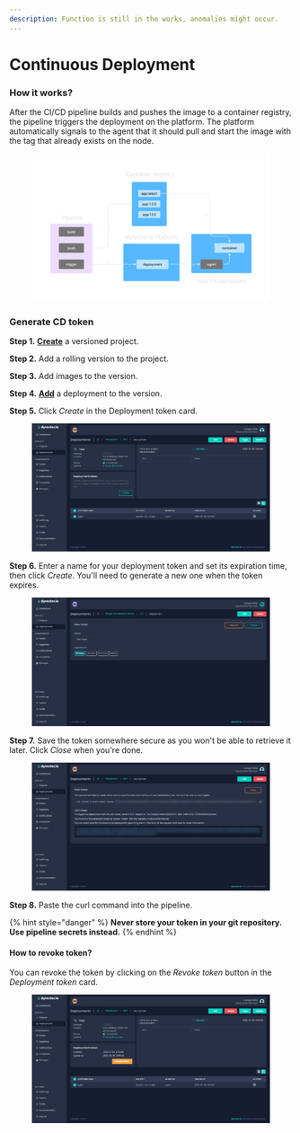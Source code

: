 ```yaml
---
description: Function is still in the works, anomalies might occur.
---
```


# Continuous Deployment

### How it works?

After the CI/CD pipeline builds and pushes the image to a container registry, the pipeline triggers the deployment on the platform. The platform automatically signals to the agent that it should pull and start the image with the tag that already exists on the node.

<figure><img src="../.gitbook/assets/dyrector-io-continuous-deployment-workflow.png" alt=""><figcaption></figcaption></figure>

### Generate CD token

**Step 1.** [**Create**](../docs/tutorials/create-your-product/) a versioned project.

**Step 2.** Add a rolling version to the project.

**Step 3.** Add images to the version.

**Step 4.** [**Add**](../docs/tutorials/deploy-your-product.md) a deployment to the version.

**Step 5.** Click _Create_ in the Deployment token card.

<figure><img src="../.gitbook/assets/dyrector-io-cd-01.png" alt=""><figcaption></figcaption></figure>

**Step 6.** Enter a name for your deployment token and set its expiration time, then click _Create_. You'll need to generate a new one when the token expires.

<figure><img src="../.gitbook/assets/dyrector-io-cd-02.png" alt=""><figcaption></figcaption></figure>

**Step 7.** Save the token somewhere secure as you won't be able to retrieve it later. Click _Close_ when you're done.

<figure><img src="../.gitbook/assets/dyrector-io-cd-03.png" alt=""><figcaption></figcaption></figure>

**Step 8.** Paste the curl command into the pipeline.

{% hint style="danger" %}
**Never store your token in your git repository. Use pipeline secrets instead.**
{% endhint %}

#### How to revoke token?

You can revoke the token by clicking on the _Revoke token_ button in the _Deployment token_ card.

<figure><img src="../.gitbook/assets/dyrector-io-cd-04.png" alt=""><figcaption></figcaption></figure>
